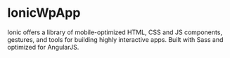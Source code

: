 # IonicWpApp
Ionic offers a library of mobile-optimized HTML, CSS and JS components, gestures, and tools for building highly interactive apps. Built with Sass and optimized for AngularJS.

